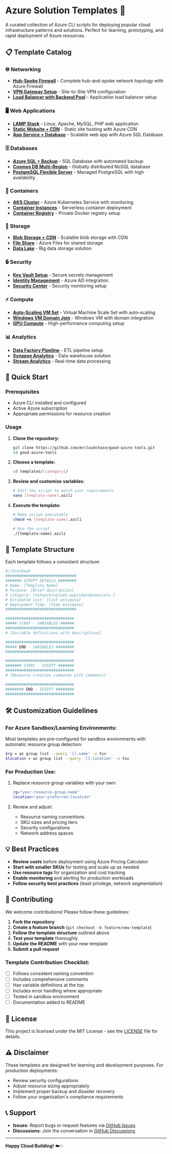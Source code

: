 # Azure Solution Templates 🚀

A curated collection of Azure CLI scripts for deploying popular cloud infrastructure patterns and solutions. Perfect for learning, prototyping, and rapid deployment of Azure resources.

## 📋 Template Catalog

### 🌐 Networking
- **[Hub-Spoke Firewall](./templates/networking/hub-spoke-firewall.azcli)** - Complete hub-and-spoke network topology with Azure Firewall
- **[VPN Gateway Setup](./templates/networking/vpn-gateway.azcli)** - Site-to-Site VPN configuration
- **[Load Balancer with Backend Pool](./templates/networking/load-balancer.azcli)** - Application load balancer setup

### 🖥️ Web Applications
- **[LAMP Stack](./templates/web-apps/lamp-stack.azcli)** - Linux, Apache, MySQL, PHP web application
- **[Static Website + CDN](./templates/web-apps/static-website-cdn.azcli)** - Static site hosting with Azure CDN
- **[App Service + Database](./templates/web-apps/webapp-database.azcli)** - Scalable web app with Azure SQL Database

### 🗄️ Databases
- **[Azure SQL + Backup](./templates/databases/sql-database-backup.azcli)** - SQL Database with automated backup
- **[Cosmos DB Multi-Region](./templates/databases/cosmosdb-multiregion.azcli)** - Globally distributed NoSQL database
- **[PostgreSQL Flexible Server](./templates/databases/postgresql-flexible.azcli)** - Managed PostgreSQL with high availability

### 🐳 Containers
- **[AKS Cluster](./templates/containers/aks-cluster.azcli)** - Azure Kubernetes Service with monitoring
- **[Container Instances](./templates/containers/container-instances.azcli)** - Serverless container deployment
- **[Container Registry](./templates/containers/container-registry.azcli)** - Private Docker registry setup

### 💾 Storage
- **[Blob Storage + CDN](./templates/storage/blob-storage-cdn.azcli)** - Scalable blob storage with CDN
- **[File Share](./templates/storage/file-share.azcli)** - Azure Files for shared storage
- **[Data Lake](./templates/storage/data-lake.azcli)** - Big data storage solution

### 🔒 Security
- **[Key Vault Setup](./templates/security/key-vault.azcli)** - Secure secrets management
- **[Identity Management](./templates/security/identity-management.azcli)** - Azure AD integration
- **[Security Center](./templates/security/security-center.azcli)** - Security monitoring setup

### ⚡ Compute
- **[Auto-Scaling VM Set](./templates/compute/vmss-autoscale.azcli)** - Virtual Machine Scale Set with auto-scaling
- **[Windows VM Domain Join](./templates/compute/windows-vm-domain.azcli)** - Windows VM with domain integration
- **[GPU Compute](./templates/compute/gpu-compute.azcli)** - High-performance computing setup

### 📊 Analytics
- **[Data Factory Pipeline](./templates/analytics/data-factory.azcli)** - ETL pipeline setup
- **[Synapse Analytics](./templates/analytics/synapse-analytics.azcli)** - Data warehouse solution
- **[Stream Analytics](./templates/analytics/stream-analytics.azcli)** - Real-time data processing

## 🚀 Quick Start

### Prerequisites
- Azure CLI installed and configured
- Active Azure subscription
- Appropriate permissions for resource creation

### Usage
1. **Clone the repository:**
   ```bash
   git clone https://github.com/mrcloudchase/good-azure-tools.git
   cd good-azure-tools
   ```

2. **Choose a template:**
   ```bash
   cd templates/[category]/
   ```

3. **Review and customize variables:**
   ```bash
   # Edit the script to match your requirements
   nano [template-name].azcli
   ```

4. **Execute the template:**
   ```bash
   # Make script executable
   chmod +x [template-name].azcli
   
   # Run the script
   ./[template-name].azcli
   ```

## 📖 Template Structure

Each template follows a consistent structure:

```bash
#!/bin/bash
###############################
####### SCRIPT DETAILS ########
# Name: [Template Name]
# Purpose: [Brief description]
# Category: [networking|web-apps|databases|etc.]
# Estimated Cost: [Cost estimate]
# Deployment Time: [Time estimate]
###############################

##############################
##### START - VARIABLES ######
##############################
# [Variable definitions with descriptions]

##############################
##### END - VARIABLES ########
##############################

##############################
####### START - SCRIPT #######
##############################
# [Resource creation commands with comments]

##############################
######## END - SCRIPT ########
##############################
```

## 🛠️ Customization Guidelines

### For Azure Sandbox/Learning Environments:
Most templates are pre-configured for sandbox environments with automatic resource group detection:
```bash
$rg = az group list --query '[].name' -o tsv
$location = az group list --query '[].location' -o tsv
```

### For Production Use:
1. Replace resource group variables with your own:
   ```bash
   rg="your-resource-group-name"
   location="your-preferred-location"
   ```

2. Review and adjust:
   - Resource naming conventions
   - SKU sizes and pricing tiers
   - Security configurations
   - Network address spaces

## 💡 Best Practices

- **Review costs** before deployment using Azure Pricing Calculator
- **Start with smaller SKUs** for testing and scale up as needed
- **Use resource tags** for organization and cost tracking
- **Enable monitoring** and alerting for production workloads
- **Follow security best practices** (least privilege, network segmentation)

## 🤝 Contributing

We welcome contributions! Please follow these guidelines:

1. **Fork the repository**
2. **Create a feature branch** (`git checkout -b feature/new-template`)
3. **Follow the template structure** outlined above
4. **Test your template** thoroughly
5. **Update the README** with your new template
6. **Submit a pull request**

### Template Contribution Checklist:
- [ ] Follows consistent naming convention
- [ ] Includes comprehensive comments
- [ ] Has variable definitions at the top
- [ ] Includes error handling where appropriate
- [ ] Tested in sandbox environment
- [ ] Documentation added to README

## 📝 License

This project is licensed under the MIT License - see the [LICENSE](LICENSE) file for details.

## ⚠️ Disclaimer

These templates are designed for learning and development purposes. For production deployments:
- Review security configurations
- Adjust resource sizing appropriately
- Implement proper backup and disaster recovery
- Follow your organization's compliance requirements

## 📞 Support

- **Issues**: Report bugs or request features via [GitHub Issues](https://github.com/mrcloudchase/good-azure-tools/issues)
- **Discussions**: Join the conversation in [GitHub Discussions](https://github.com/mrcloudchase/good-azure-tools/discussions)

---

**Happy Cloud Building!** ☁️✨